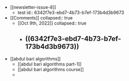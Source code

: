 - [[newsletter-issue-8]]
	- test
	  id:: 6342f7e3-ebd7-4b73-b7ef-173b4d3b9673
- [[Comments]]
  collapsed:: true
	- [[Oct 9th, 2022]]
	  collapsed:: true
		- ((6342f7e3-ebd7-4b73-b7ef-173b4d3b9673))
			-
- [[abdul bari algorithms]]
	- [[abdul bari algorithms part-1]]
	- [[abdul bari algorithms course]]
	-